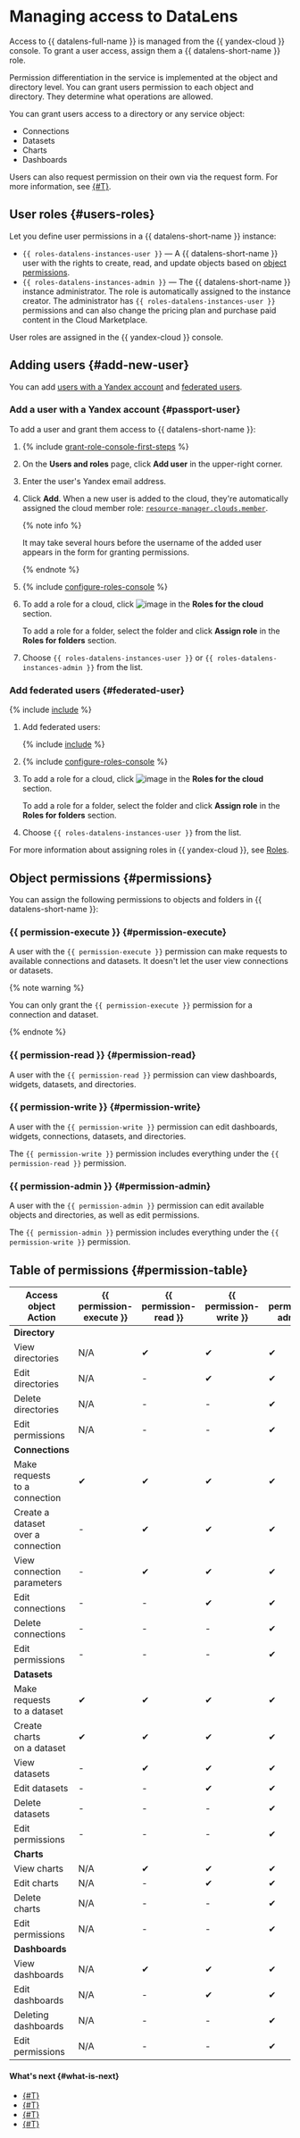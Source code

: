 # Managing access to DataLens

Access to {{ datalens-full-name }} is managed from the {{ yandex-cloud }} console.
To grant a user access, assign them a {{ datalens-short-name }} role.

Permission differentiation in the service is implemented at the object and directory level.
You can grant users permission to each object and directory. They determine what operations are allowed.

You can grant users access to a directory or any service object:

- Connections
- Datasets
- Charts
- Dashboards

Users can also request permission on their own via the request form. For more information, see [{#T}](../operations/permission/request.md).

## User roles {#users-roles}

Let you define user permissions in a {{ datalens-short-name }} instance:

- `{{ roles-datalens-instances-user }}` — A {{ datalens-short-name }} user with the rights to create, read, and update objects based on [object permissions](#permissions).
- `{{ roles-datalens-instances-admin }}` — The {{ datalens-short-name }} instance administrator. The role is automatically assigned to the instance creator. The administrator has `{{ roles-datalens-instances-user }}` permissions and can also change the pricing plan and purchase paid content in the Cloud Marketplace.

User roles are assigned in the {{ yandex-cloud }} console.

## Adding users {#add-new-user}

You can add [users with a Yandex account](#passport-user) and [federated users](#federated-user).

### Add a user with a Yandex account {#passport-user}

To add a user and grant them access to {{ datalens-short-name }}:

1. {% include [grant-role-console-first-steps](../../_includes/iam/grant-role-console-first-steps.md) %}

1. On the **Users and roles** page, click **Add user** in the upper-right corner.

1. Enter the user's Yandex email address.

1. Click **Add**. When a new user is added to the cloud, they're automatically assigned the cloud member role: [`resource-manager.clouds.member`](../../iam/concepts/access-control/roles.md#member).

    {% note info %}

    It may take several hours before the username of the added user appears in the form for granting permissions.

    {% endnote %}

1. {% include [configure-roles-console](../../_includes/iam/configure-roles-console.md) %}

1. To add a role for a cloud, click ![image](../../_assets/plus-sign.svg) in the **Roles for the cloud <cloud name>** section.

    To add a role for a folder, select the folder and click **Assign role** in the **Roles for folders** section.

1. Choose `{{ roles-datalens-instances-user }}` or `{{ roles-datalens-instances-admin }}` from the list.

### Add federated users {#federated-user}

{% include [include](../../_includes/iam/add-federated-users-before-begin.md) %}

1. Add federated users:

   {% include [include](../../_includes/iam/add-federated-users-instruction.md) %}

1. {% include [configure-roles-console](../../_includes/iam/configure-roles-console.md) %}

1. To add a role for a cloud, click ![image](../../_assets/plus-sign.svg) in the **Roles for the cloud <cloud name>** section.

    To add a role for a folder, select the folder and click **Assign role** in the **Roles for folders** section.

1. Choose `{{ roles-datalens-instances-user }}` from the list.

For more information about assigning roles in {{ yandex-cloud }}, see [Roles](../../iam/concepts/access-control/roles.md).

## Object permissions {#permissions}

You can assign the following permissions to objects and folders in {{ datalens-short-name }}:

### {{ permission-execute }} {#permission-execute}

A user with the `{{ permission-execute }}` permission can make requests to available connections and datasets.
It doesn't let the user view connections or datasets.

{% note warning %}

You can only grant the `{{ permission-execute }}` permission for a connection and dataset.

{% endnote %}

### {{ permission-read }} {#permission-read}

A user with the `{{ permission-read }}` permission can view dashboards, widgets, datasets, and directories.

### {{ permission-write }} {#permission-write}

A user with the `{{ permission-write }}` permission can edit dashboards, widgets, connections, datasets, and directories.

The `{{ permission-write }}` permission includes everything under the `{{ permission-read }}` permission.

### {{ permission-admin }} {#permission-admin}

A user with the `{{ permission-admin }}` permission can edit available objects and directories, as well as edit permissions.

The `{{ permission-admin }}` permission includes everything under the `{{ permission-write }}` permission.

## Table of permissions {#permission-table}

| Access object<br/>Action | {{ permission-execute }} | {{ permission-read }} | {{ permission-write }} | {{ permission-admin }} |
| ---- | ---- | ---- | ---- | ---- |
| **Directory** |
| View directories | N/A | ✔ | ✔ | ✔ |
| Edit directories | N/A | - | ✔ | ✔ |
| Delete directories | N/A | - | - | ✔ |
| Edit permissions | N/A | - | - | ✔ |
| **Connections** |
| Make requests<br/>to a connection | ✔ | ✔ | ✔ | ✔ |
| Create a dataset<br/>over a connection | - | ✔ | ✔ | ✔ |
| View<br/>connection parameters | - | ✔ | ✔ | ✔ |
| Edit connections | - | - | ✔ | ✔ |
| Delete connections | - | - | - | ✔ |
| Edit permissions | - | - | - | ✔ |
| **Datasets** |
| Make requests<br/>to a dataset | ✔ | ✔ | ✔ | ✔ |
| Create charts<br/>on a dataset | ✔ | ✔ | ✔ | ✔ |
| View datasets | - | ✔ | ✔ | ✔ |
| Edit datasets | - | - | ✔ | ✔ |
| Delete datasets | - | - | - | ✔ |
| Edit permissions | - | - | - | ✔ |
| **Charts** |
| View charts | N/A | ✔ | ✔ | ✔ |
| Edit charts | N/A | - | ✔ | ✔ |
| Delete charts | N/A | - | - | ✔ |
| Edit permissions | N/A | - | - | ✔ |
| **Dashboards** |
| View dashboards | N/A | ✔ | ✔ | ✔ |
| Edit dashboards | N/A | - | ✔ | ✔ |
| Deleting dashboards | N/A | - | - | ✔ |
| Edit permissions | N/A | - | - | ✔ |

#### What's next {#what-is-next}

- [{#T}](../operations/permission/grant.md)
- [{#T}](../operations/permission/revoke.md)
- [{#T}](../operations/permission/request.md)
- [{#T}](../operations/dataset/manage-row-level-security.md)

